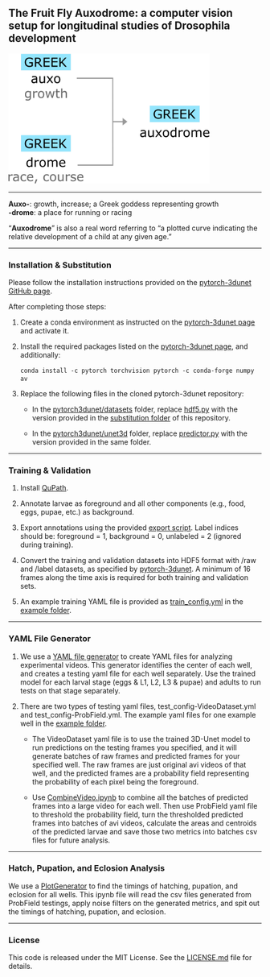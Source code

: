 ## The Fruit Fly Auxodrome: a computer vision setup for longitudinal studies of Drosophila development 

<img src="https://github.com/Changyuan-Wang/Auxodrome/blob/main/auxodrome_name.png" width="400">

---

**Auxo-**: growth, increase; a Greek goddess representing growth  
**-drome**: a place for running or racing  

“**Auxodrome**” is also a real word referring to “a plotted curve indicating the relative development of a child at any given age.”

---

### Installation & Substitution  

Please follow the installation instructions provided on the [pytorch-3dunet GitHub page](https://github.com/wolny/pytorch-3dunet).

After completing those steps:

1. Create a conda environment as instructed on the [pytorch-3dunet page](https://github.com/wolny/pytorch-3dunet) and activate it.  
2. Install the required packages listed on the [pytorch-3dunet page](https://github.com/wolny/pytorch-3dunet), and additionally:
    
   ```
   conda install -c pytorch torchvision pytorch -c conda-forge numpy av
   ```
3. Replace the following files in the cloned pytorch-3dunet repository:
   - In the [pytorch3dunet/datasets](https://github.com/wolny/pytorch-3dunet/tree/master/pytorch3dunet/datasets) folder, replace [hdf5.py](https://github.com/wolny/pytorch-3dunet/blob/master/pytorch3dunet/datasets/hdf5.py) with the version provided in the [substitution folder](https://github.com/Changyuan-Wang/Auxodrome/tree/main/Substitution) of this repository.
   
   - In the [pytorch3dunet/unet3d](https://github.com/wolny/pytorch-3dunet/tree/master/pytorch3dunet/unet3d) folder, replace [predictor.py](https://github.com/wolny/pytorch-3dunet/blob/master/pytorch3dunet/unet3d/predictor.py) with the version provided in the same folder.
  

---

### Training & Validation

1. Install [QuPath](https://qupath.github.io/).


2. Annotate larvae as foreground and all other components (e.g., food, eggs, pupae, etc.) as background.


3. Export annotations using the provided [export script](https://github.com/Changyuan-Wang/Auxodrome/blob/main/export_annotations.groovy). Label indices should be: foreground = 1, background = 0, unlabeled = 2 (ignored during training).


4. Convert the training and validation datasets into HDF5 format with /raw and /label datasets, as specified by [pytorch-3dunet](https://github.com/wolny/pytorch-3dunet). A minimum of 16 frames along the time axis is required for both training and validation sets.


5. An example training YAML file is provided as [train_config.yml](https://github.com/Changyuan-Wang/Auxodrome/blob/main/Example/train_config.yml) in the [example folder](https://github.com/Changyuan-Wang/Auxodrome/tree/main/Example).

---

### YAML File Generator

1. We use a [YAML file generator](https://github.com/Changyuan-Wang/Auxodrome/blob/main/YAMLfileGenerator.ipynb) to create YAML files for analyzing experimental videos. This generator identifies the center of each well, and creates a testing yaml file for each well separately. Use the trained model for each larval stage (eggs & L1, L2, L3 & pupae) and adults to run tests on that stage separately.
   
2. There are two types of testing yaml files, test_config-VideoDataset.yml and test_config-ProbField.yml. The example yaml files for one example well in the [example folder](https://github.com/Changyuan-Wang/Auxodrome/tree/main/Example).
   
    - The VideoDataset yaml file is to use the trained 3D-Unet model to run predictions on the testing frames you specified, and it will generate batches of raw frames and predicted frames for your specified well. The raw frames are just original avi videos of that well, and the predicted frames are a probability field representing the probability of each pixel being the foreground.
   
    - Use [CombineVideo.ipynb](https://github.com/Changyuan-Wang/Auxodrome/blob/main/CombineVideo.ipynb) to combine all the batches of predicted frames into a large video for each well. Then use ProbField yaml file to threshold the probability field, turn the thresholded predicted frames into batches of avi videos, calculate the areas and centroids of the predicted larvae and save those two metrics into batches csv files for future analysis.


---

### Hatch, Pupation, and Eclosion Analysis

We use a [PlotGenerator](https://github.com/Changyuan-Wang/Auxodrome/blob/main/PlotGenerator.ipynb) to find the timings of hatching, pupation, and eclosion for all wells. This ipynb file will read the csv files generated from ProbField testings, apply noise filters on the generated metrics, and spit out the timings of hatching, pupation, and eclosion.


---

### License

This code is released under the MIT License. See the [LICENSE.md](./LICENSE.md) file for details.





